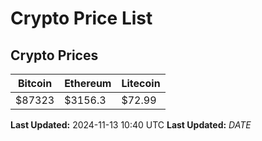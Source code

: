 # Crypto Price List

## Crypto Prices
| Bitcoin | Ethereum | Litecoin |
| ------- | -------- | -------- |
| $87323 | $3156.3 | $72.99 |
**Last Updated:** 2024-11-13 10:40 UTC
**Last Updated:** $DATE$
